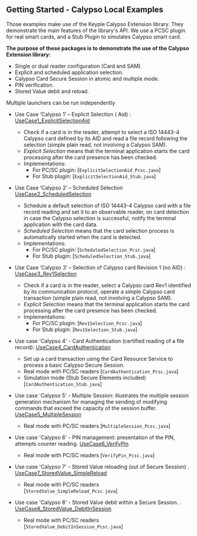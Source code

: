 Getting Started - Calypso Local Examples
---

Those examples make use of the Keyple Calypso Extension library. They demonstrate the main features of the library's
API. We use a PCSC plugin for real smart cards, and a Stub Plugin to simulates Calypso smart card.

**The purpose of these packages is to demonstrate the use of the Calypso Extension library:**

* Single or dual reader configuration (Card and SAM).
* Explicit and scheduled application selection.
* Calypso Card Secure Session in atomic and multiple mode.
* PIN verification.
* Stored Value debit and reload.

Multiple launchers can be run independently

* Use Case ‘Calypso 1’ – Explicit Selection (
  Aid) : [UseCase1_ExplicitSelectionAid](/examples/src/main/java/org.eclipse.keyple.card.calypso.examples.UseCase1_ExplicitSelectionAid)
    * Check if a card is in the reader, attempt to select a ISO 14443-4 Calypso card defined by its AID and read a file
      record following the selection (simple plain read, not involving a Calypso SAM).
    * _Explicit Selection_ means that the terminal application starts the card processing after the card presence has
      been checked.
    * Implementations:
        * For PC/SC plugin: [`ExplicitSelectionAid_Pcsc.java`]
        * For Stub plugin: [`ExplicitSelectionAid_Stub.java`]
* Use Case ‘Calypso 2’ – Scheduled
  Selection [UseCase2_ScheduledSelection](/examples/src/main/java/org.eclipse.keyple.card.calypso.examples.UseCase2_ScheduledSelection)
    * Schedule a default selection of ISO 14443-4 Calypso card with a file record reading and set it to an observable
      reader, on card detection in case the Calypso selection is successful, notify the terminal application with the
      card data.
    * _Scheduled Selection_ means that the card selection process is automatically started when the card is detected.
    * Implementations:
        * For PC/SC plugin: [`ScheduledSelection_Pcsc.java`]
        * For Stub plugin: [`ScheduledSelection_Stub.java`]
* Use Case ‘Calypso 3’ – Selection of Calypso card Revision 1 (no
  AID) : [UseCase3_Rev1Selection](/examples/src/main/java/org.eclipse.keyple.card.calypso.examples.UseCase3_Rev1Selection)
    * Check if a card is in the reader, select a Calypso card Rev1 identified by its communication protocol, operate a
      simple Calypso card transaction (simple plain read, not involving a Calypso SAM).
    * _Explicit Selection_ means that the terminal application starts the card processing after the card presence has
      been checked.
    * Implementations:
        * For PC/SC plugin: [`Rev1Selection_Pcsc.java`]
        * For Stub plugin: [`Rev1Selection_Stub.java`]
* Use case 'Calypso 4' - Card Authentication (certified reading of a file
  record):  [UseCase4_CardAuthentication](/examples/src/main/java/org.eclipse.keyple.card.calypso.examples.UseCase4_CardAuthentication)
    * Set up a card transaction using the Card Resource Service to process a basic Calypso Secure Session.
    * Real mode with PC/SC readers [`CardAuthentication_Pcsc.java`]
    * Simulation mode  (Stub Secure Elements included) [`CardAuthentication_Stub.java`]

* Use case 'Calypso 5' - Multiple Session: illustrates the multiple session generation mechanism for managing the
  sending of modifying commands that exceed the capacity of the session
  buffer. [UseCase5_MultipleSession](/examples/src/main/java/org.eclipse.keyple.card.calypso.examples.UseCase5_MultipleSession)
    * Real mode with PC/SC readers [`MultipleSession_Pcsc.java`]

* Use case 'Calypso 6' - PIN management: presentation of the PIN, attempts counter
  reading. [UseCase6_VerifyPin](/examples/src/main/java/org.eclipse.keyple.card.calypso.examples.UseCase6_VerifyPin)
    * Real mode with PC/SC readers [`VerifyPin_Pcsc.java`]

* Use case 'Calypso 7' - Stored Value reloading (out of Secure Session)
  . [UseCase7_StoredValue_SimpleReload](/examples/src/main/java/org.eclipse.keyple.card.calypso.examples.UseCase7_StoredValue_SimpleReload)
    * Real mode with PC/SC readers [`StoredValue_SimpleReload_Pcsc.java`]

* Use case 'Calypso 8' - Stored Value debit within a Secure Session.
  . [UseCase8_StoredValue_DebitInSession](/examples/src/main/java/org.eclipse.keyple.card.calypso.examples.UseCase8_StoredValue_DebitInSession)
    * Real mode with PC/SC readers [`StoredValue_DebitInSession_Pcsc.java`]
